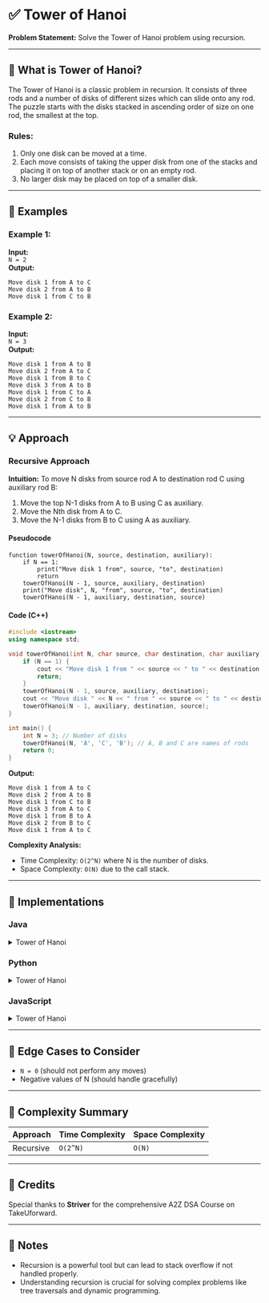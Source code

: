 # ✅ Tower of Hanoi

**Problem Statement:** Solve the Tower of Hanoi problem using recursion.

---

## 📌 What is Tower of Hanoi?

The Tower of Hanoi is a classic problem in recursion. It consists of three rods and a number of disks of different sizes which can slide onto any rod. The puzzle starts with the disks stacked in ascending order of size on one rod, the smallest at the top.

### Rules:
1. Only one disk can be moved at a time.
2. Each move consists of taking the upper disk from one of the stacks and placing it on top of another stack or on an empty rod.
3. No larger disk may be placed on top of a smaller disk.

---

## 🧪 Examples

### Example 1:
**Input:**  
`N = 2`  
**Output:**  
```
Move disk 1 from A to C
Move disk 2 from A to B
Move disk 1 from C to B
```

### Example 2:
**Input:**  
`N = 3`  
**Output:**  
```
Move disk 1 from A to B
Move disk 2 from A to C
Move disk 1 from B to C
Move disk 3 from A to B
Move disk 1 from C to A
Move disk 2 from C to B
Move disk 1 from A to B
```

---

## 💡 Approach

### Recursive Approach

**Intuition:** To move N disks from source rod A to destination rod C using auxiliary rod B:
1. Move the top N-1 disks from A to B using C as auxiliary.
2. Move the Nth disk from A to C.
3. Move the N-1 disks from B to C using A as auxiliary.

#### Pseudocode
```
function towerOfHanoi(N, source, destination, auxiliary):
    if N == 1:
        print("Move disk 1 from", source, "to", destination)
        return
    towerOfHanoi(N - 1, source, auxiliary, destination)
    print("Move disk", N, "from", source, "to", destination)
    towerOfHanoi(N - 1, auxiliary, destination, source)
```

#### Code (C++)
```cpp
#include <iostream>
using namespace std;

void towerOfHanoi(int N, char source, char destination, char auxiliary) {
    if (N == 1) {
        cout << "Move disk 1 from " << source << " to " << destination << endl;
        return;
    }
    towerOfHanoi(N - 1, source, auxiliary, destination);
    cout << "Move disk " << N << " from " << source << " to " << destination << endl;
    towerOfHanoi(N - 1, auxiliary, destination, source);
}

int main() {
    int N = 3; // Number of disks
    towerOfHanoi(N, 'A', 'C', 'B'); // A, B and C are names of rods
    return 0;
}
```

**Output:**
```
Move disk 1 from A to C
Move disk 2 from A to B
Move disk 1 from C to B
Move disk 3 from A to C
Move disk 1 from B to A
Move disk 2 from B to C
Move disk 1 from A to C
```

**Complexity Analysis:**
- Time Complexity: `O(2^N)` where N is the number of disks.
- Space Complexity: `O(N)` due to the call stack.

---

## 🧷 Implementations

### Java

<details>
<summary>Tower of Hanoi</summary>

```java
public class Main {
    static void towerOfHanoi(int N, char source, char destination, char auxiliary) {
        if (N == 1) {
            System.out.println("Move disk 1 from " + source + " to " + destination);
            return;
        }
        towerOfHanoi(N - 1, source, auxiliary, destination);
        System.out.println("Move disk " + N + " from " + source + " to " + destination);
        towerOfHanoi(N - 1, auxiliary, destination, source);
    }

    public static void main(String[] args) {
        int N = 3; // Number of disks
        towerOfHanoi(N, 'A', 'C', 'B'); // A, B and C are names of rods
    }
}
```

</details>

### Python

<details>
<summary>Tower of Hanoi</summary>

```python
def tower_of_hanoi(n, source, destination, auxiliary):
    if n == 1:
        print(f"Move disk 1 from {source} to {destination}")
        return
    tower_of_hanoi(n - 1, source, auxiliary, destination)
    print(f"Move disk {n} from {source} to {destination}")
    tower_of_hanoi(n - 1, auxiliary, destination, source)

n = 3  # Number of disks
tower_of_hanoi(n, 'A', 'C', 'B')  # A, B and C are names of rods
```

</details>

### JavaScript

<details>
<summary>Tower of Hanoi</summary>

```javascript
function towerOfHanoi(n, source, destination, auxiliary) {
    if (n === 1) {
        console.log(`Move disk 1 from ${source} to ${destination}`);
        return;
    }
    towerOfHanoi(n - 1, source, auxiliary, destination);
    console.log(`Move disk ${n} from ${source} to ${destination}`);
    towerOfHanoi(n - 1, auxiliary, destination, source);
}

let n = 3; // Number of disks
towerOfHanoi(n, 'A', 'C', 'B'); // A, B and C are names of rods
```

</details>

---

## 🧭 Edge Cases to Consider

* `N = 0` (should not perform any moves)
* Negative values of N (should handle gracefully)

---

## 🧾 Complexity Summary

| Approach      | Time Complexity | Space Complexity |
| ------------- | --------------- | ---------------- |
| Recursive     | `O(2^N)`       | `O(N)`           |

---

## 🙌 Credits

Special thanks to **Striver** for the comprehensive A2Z DSA Course on TakeUforward.

---

## 📣 Notes

* Recursion is a powerful tool but can lead to stack overflow if not handled properly.
* Understanding recursion is crucial for solving complex problems like tree traversals and dynamic programming.
